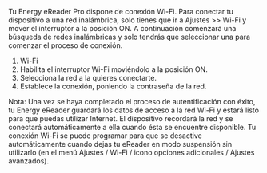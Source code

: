 Tu Energy eReader Pro dispone de conexión Wi-Fi. Para conectar tu dispositivo a una red inalámbrica, solo tienes que ir a Ajustes >> Wi-Fi y mover el interruptor a la posición ON. A continuación comenzará una búsqueda de redes inalámbricas y solo tendrás que seleccionar una para comenzar el proceso de conexión.

1.	Wi-Fi
2.	Habilita el interruptor Wi-Fi moviéndolo a la posición ON.
3.	Selecciona la red a la quieres conectarte.
4.	Establece la conexión, poniendo la contraseña de la red.

Nota: Una vez se haya completado el proceso de autentificación con éxito, tu Energy eReader guardará los datos de acceso a la red Wi-Fi y estará listo para que puedas utilizar Internet. El dispositivo recordará la red y se conectará automáticamente a ella cuando ésta se encuentre disponible. 
Tu conexión Wi-Fi se puede programar para que se desactive automáticamente cuando dejas tu eReader en modo suspensión sin utilizarlo (en el menú Ajustes / Wi-Fi / icono opciones adicionales / Ajustes avanzados).
